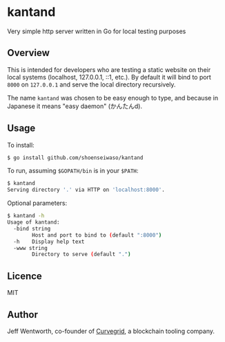 # kantand
Very simple http server written in Go for local testing purposes

## Overview
This is intended for developers who are testing a static website on their local systems (localhost, 127.0.0.1, ::1, etc.). By default it will bind to port `8000` on `127.0.0.1` and serve the local directory recursively.

The name `kantand` was chosen to be easy enough to type, and because in Japanese it means "easy daemon" (かんたんd).

## Usage
To install:

```sh
$ go install github.com/shoenseiwaso/kantand
```

To run, assuming `$GOPATH/bin` is in your `$PATH`:

```sh
$ kantand
Serving directory '.' via HTTP on 'localhost:8000'.
```

Optional parameters:

```sh
$ kantand -h
Usage of kantand:
  -bind string
    	Host and port to bind to (default ":8000")
  -h	Display help text
  -www string
    	Directory to serve (default ".")
```

## Licence
MIT

## Author
Jeff Wentworth, co-founder of [Curvegrid](http://curvegrid.com), a blockchain tooling company.
